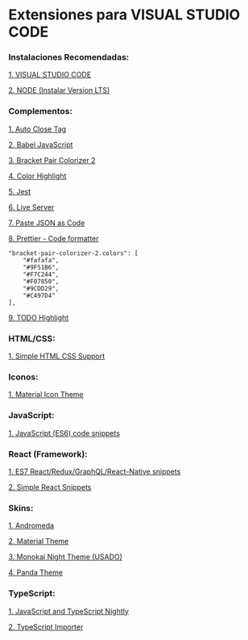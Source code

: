 # Extensiones para VISUAL STUDIO CODE

### Instalaciones Recomendadas:
[1. VISUAL STUDIO CODE](https://code.visualstudio.com/)

[2. NODE (Instalar Version LTS)](https://nodejs.org/es/)

### Complementos:
[1. Auto Close Tag](https://marketplace.visualstudio.com/items?itemName=formulahendry.auto-close-tag)

[2. Babel JavaScript](https://marketplace.visualstudio.com/items?itemName=mgmcdermott.vscode-language-babel)

[3. Bracket Pair Colorizer 2](https://marketplace.visualstudio.com/items?itemName=CoenraadS.bracket-pair-colorizer-2)

[4. Color Highlight](https://marketplace.visualstudio.com/items?itemName=naumovs.color-highlight)

[5. Jest](https://marketplace.visualstudio.com/items?itemName=Orta.vscode-jest)

[6. Live Server](https://marketplace.visualstudio.com/items?itemName=ritwickdey.LiveServer)

[7. Paste JSON as Code](https://marketplace.visualstudio.com/items?itemName=quicktype.quicktype)

[8. Prettier - Code formatter](https://marketplace.visualstudio.com/items?itemName=esbenp.prettier-vscode)
```
"bracket-pair-colorizer-2.colors": [
    "#fafafa",
    "#9F51B6",
    "#F7C244",
    "#F07850",
    "#9CDD29",
    "#C497D4"
],
```

[9. TODO Highlight](https://marketplace.visualstudio.com/items?itemName=wayou.vscode-todo-highlight)

### HTML/CSS:
[1. Simple HTML CSS Support](https://marketplace.visualstudio.com/items?itemName=ecmel.vscode-html-css)

### Iconos:
[1. Material Icon Theme](https://marketplace.visualstudio.com/items?itemName=PKief.material-icon-theme)

### JavaScript:
[1. JavaScript (ES6) code snippets](https://marketplace.visualstudio.com/items?itemName=xabikos.JavaScriptSnippets)

### React (Framework):
[1. ES7 React/Redux/GraphQL/React-Native snippets](https://marketplace.visualstudio.com/items?itemName=dsznajder.es7-react-js-snippets)

[2. Simple React Snippets](https://marketplace.visualstudio.com/items?itemName=burkeholland.simple-react-snippets)

### Skins:
[1. Andromeda](https://marketplace.visualstudio.com/items?itemName=EliverLara.andromeda)

[2. Material Theme](https://marketplace.visualstudio.com/items?itemName=Equinusocio.vsc-material-theme)

[3. Monokai Night Theme (USADO)](https://marketplace.visualstudio.com/items?itemName=fabiospampinato.vscode-monokai-night)

[4. Panda Theme](https://marketplace.visualstudio.com/items?itemName=tinkertrain.theme-panda)

### TypeScript:
[1. JavaScript and TypeScript Nightly](https://marketplace.visualstudio.com/items?itemName=ms-vscode.vscode-typescript-next)

[2. TypeScript Importer](https://marketplace.visualstudio.com/items?itemName=pmneo.tsimporter)
